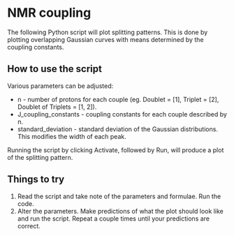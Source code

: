 # NMR coupling

The following Python script will plot splitting patterns. This is done by plotting overlapping Gaussian curves with means determined by the coupling constants.

## How to use the script
Various parameters can be adjusted: 
- n - number of protons for each couple (eg. Doublet = [1], Triplet = [2], Doublet of Triplets = [1, 2]).
- J\_coupling\_constants - coupling constants for each couple described by n.
- standard\_deviation - standard deviation of the Gaussian distributions. This modifies the width of each peak.

Running the script by clicking Activate, followed by Run, will produce a plot of the splitting pattern.

## Things to try
1. Read the script and take note of the parameters and formulae. Run the code.
2. Alter the parameters. Make predictions of what the plot should look like and run the script. Repeat a couple times until your predictions are correct.